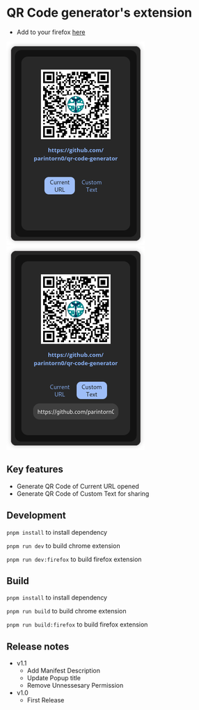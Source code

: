 # QR Code generator's extension

- Add to your firefox [here](https://addons.mozilla.org/en-US/firefox/addon/jjfdnjvd-qr-code-generator/)

![Screenshot 1](/.assets/screenshots/screenshot1.png)
![Screenshot 2](/.assets/screenshots/screenshot2.png)

## Key features
- Generate QR Code of Current URL opened
- Generate QR Code of Custom Text for sharing

## Development
`pnpm install` to install dependency

`pnpm run dev` to build chrome extension

`pnpm run dev:firefox` to build firefox extension

## Build
`pnpm install` to install dependency

`pnpm run build` to build chrome extension

`pnpm run build:firefox` to build firefox extension

## Release notes
- v1.1
    - Add Manifest Description
    - Update Popup title
    - Remove Unnessesary Permission
- v1.0
    - First Release
